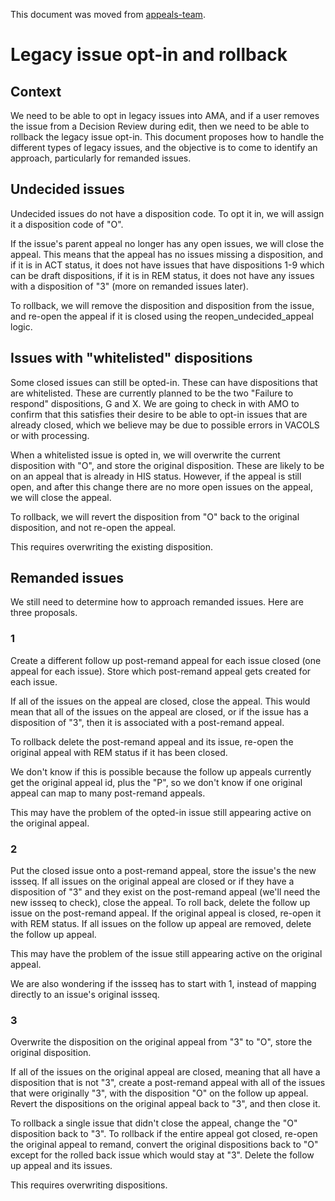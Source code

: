 This document was moved from [appeals-team](https://github.com/department-of-veterans-affairs/appeals-team/blob/master/Project%20Folders/Caseflow%20Projects/Intake/Tech%20Specs/legacy-issue-optin-and-rollback.md).

# Legacy issue opt-in and rollback

## Context
We need to be able to opt in legacy issues into AMA, and if a user removes the issue from a Decision Review during edit, then we need to be able to rollback the legacy issue opt-in.  This document proposes how to handle the different types of legacy issues, and the objective is to come to identify an approach, particularly for remanded issues.

## Undecided issues
Undecided issues do not have a disposition code.  To opt it in, we will assign it a disposition code of "O".

If the issue's parent appeal no longer has any open issues, we will close the appeal.  This means that the appeal has no issues missing a disposition, and if it is in ACT status, it does not have issues that have dispositions 1-9 which can be draft dispositions, if it is in REM status, it does not have any issues with a disposition of "3" (more on remanded issues later).

To rollback, we will remove the disposition and disposition from the issue, and re-open the appeal if it is closed using the reopen_undecided_appeal logic.

## Issues with "whitelisted" dispositions
Some closed issues can still be opted-in.  These can have dispositions that are whitelisted.  These are currently planned to be the two "Failure to respond" dispositions, G and X.  We are going to check in with AMO to confirm that this satisfies their desire to be able to opt-in issues that are already closed, which we believe may be due to possible errors in VACOLS or with processing.

When a whitelisted issue is opted in, we will overwrite the current disposition with "O", and store the original disposition.  These are likely to be on an appeal that is already in HIS status.  However, if the appeal is still open, and after this change there are no more open issues on the appeal, we will close the appeal.

To rollback, we will revert the disposition from "O" back to the original disposition, and not re-open the appeal.

This requires overwriting the existing disposition.

## Remanded issues
We still need to determine how to approach remanded issues.  Here are three proposals.

### 1
Create a different follow up post-remand appeal for each issue closed (one appeal for each issue).  Store which post-remand appeal gets created for each issue.  

If all of the issues on the appeal are closed, close the appeal.  This would mean that all of the issues on the appeal are closed, or if the issue has a disposition of "3", then it is associated with a post-remand appeal.

To rollback delete the post-remand appeal and its issue, re-open the original appeal with REM status if it has been closed.

We don't know if this is possible because the follow up appeals currently get the original appeal id, plus the "P", so we don't know if one original appeal can map to many post-remand appeals.

This may have the problem of the opted-in issue still appearing active on the original appeal.

### 2
Put the closed issue onto a post-remand appeal, store the issue's the new issseq.
If all issues on the original appeal are closed or if they have a disposition of "3" and they exist on the post-remand appeal (we'll need the new issseq to check), close the appeal.
To roll back, delete the follow up issue on the post-remand appeal. If the original appeal is closed, re-open it with REM status. If all issues on the follow up appeal are removed, delete the follow up appeal.

This may have the problem of the issue still appearing active on the original appeal.

We are also wondering if the issseq has to start with 1, instead of mapping directly to an issue's original issseq.

### 3
Overwrite the disposition on the original appeal from "3" to "O", store the original disposition.

If all of the issues on the original appeal are closed, meaning that all have a disposition that is not "3", create a post-remand appeal with all of the issues that were originally "3", with the disposition "O" on the follow up appeal. Revert the dispositions on the original appeal back to "3", and then close it.

To rollback a single issue that didn't close the appeal, change the "O" disposition back to "3". To rollback if the entire appeal got closed, re-open the original appeal to remand, convert the original dispositions back to "O" except for the rolled back issue which would stay at "3". Delete the follow up appeal and its issues.

This requires overwriting dispositions.
